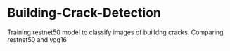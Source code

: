 # Building-Crack-Detection
 Training restnet50 model to classify images of buiildng cracks. Comparing restnet50 and vgg16
